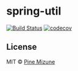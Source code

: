 # spring-util

[![Build Status](https://app.travis-ci.com/pine/spring-util.svg?branch=main)](https://app.travis-ci.com/pine/spring-util)
[![codecov](https://codecov.io/gh/pine/spring-util/branch/main/graph/badge.svg?token=lDSh4VoVqE)](https://codecov.io/gh/pine/spring-util)

## License
MIT &copy; [Pine Mizune](https://pine.moe/)
